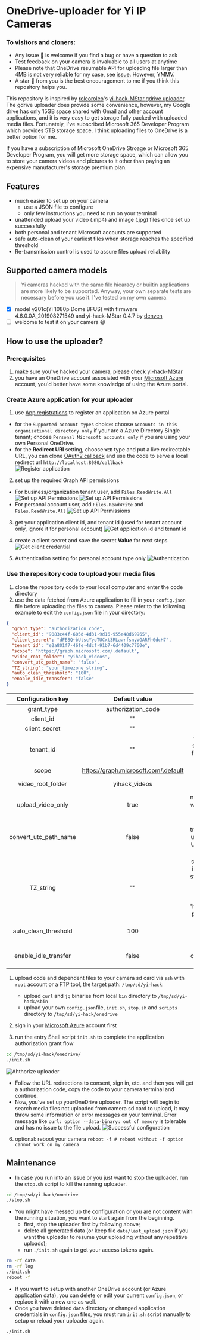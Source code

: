 # OneDrive-uploader for Yi IP Cameras

### To visitors and cloners:
- Any issue 🐛 is welcome if you find a bug or have a question to ask
- Test feedback on your camera is invaluable to all users at anytime
- Please note that OneDrive resumable API for uploading file larger than 4MB is not very reliable for my case, see [issue](https://github.com/denven/yihack-onedrive-uploader/issues/6). However, YMMV.
- A star 🌟 from you is the best encouragement to me if you think this repository helps you.

This repository is inspired by [roleoroleo](https://github.com/roleoroleo)'s [yi-hack-MStar.gdrive uploader](https://github.com/roleoroleo/yi-hack-MStar.gdrive). The gdrive uploader does provide some convenience, however, my Google drive has only 15GB space shared with Gmail and other account applications, and it is very easy to get storage fully packed with uploaded media files. Fortunately, I've subscribed Microsoft 365 Developer Program which provides 5TB storage space. I think uploading files to OneDrive is a better option for me.

If you have a subscription of Microsoft OneDrive Stroage or Microsoft 365 Developer Program, you will get more storage space, which can allow you to store your camera videos and pictures to it other than paying an expensive manufacturer's storage premium plan.

## Features
- much easier to set up on your camera
  - use a JSON file to configure
  - only few instructions you need to run on your terminal
- unattended upload your video (.mp4) and image (.jpg) files once set up successfully
- both personal and tenant Microsoft accounts are supported
- safe auto-clean of your earliest files when storage reaches the specified threshold
- Re-transmission control is used to assure files upload reliability

## Supported camera models
> Yi cameras hacked with the same file hiearacy or builtin applications are more likely to be supported. Anyway, your own separate tests are necessary before you use it. I've tested on my own camera.
  - [x] model y201c(Yi 1080p Dome BFUS) with firmware 4.6.0.0A_201908271549 and yi-hack-MStar 0.4.7 by [denven](https://github.com/denven)
  - [ ] welcome to test it on your camera :smile:

## How to use the uploader?
### Prerequisites
1. make sure you've hacked your camera, please check [yi-hack-MStar](https://github.com/roleoroleo/yi-hack-MStar)
2. you have an OneDrive account assosiated with your [Microsoft Azure](https://portal.azure.com/) account, you'd better have some knowledge of using the Azure portal.


### Create Azure application for your uploader
1. use [App registrations](https://portal.azure.com/#view/Microsoft_AAD_RegisteredApps/ApplicationsListBlade) to register an application on Azure portal 
  - for the `Supported account types` choice: choose `Accounts in this organizational directory only` if your are a Azure Directory Single tenant; choose `Personal Microsoft accounts only` if you are using your own Personal OneDrive.
  - for the **Redirect URI** setting, choose **`WEB`** type and put a live redirectable URL, you can clone [OAuth2 callback](https://github.com/denven/oauthopencallback) and use the code to serve a local redirect url `http://localhost:8080/callback`  
![Register application](./screenshots/register_application.png)


2. set up the required Graph API permissions
- For business/organization tenant user, add `Files.ReadWrite.All`
![Set up API Permissions](./screenshots/API_permissions_1.png)
![Set up API Permissions](./screenshots/API_permissions_2.png)
- For personal account user, add `Files.ReadWrite` and `Files.ReadWrite.All`
![Set up API Permissions](./screenshots/API_permissions_Personal.png)


3. get your application client id, and tenant id (used for tenant account only, ignore it for personal account)
![Get application id and tenant id](./screenshots/client_id_tenant_id.png)

4. create a client secret and save the secret **Value** for next steps
![Get client credential](./screenshots/client_secret.png)

5. Authentication setting for personal account type only
![Authentication](./screenshots/personal_authentication.png)   

### Use the repository code to upload your media files
1. clone the repository code to your local computer and enter the code directory
2. use the data fetched from Azure application to fill in your `config.json` file before uploading the files to camera. Please refer to the following example to edit the `config.json` file in your directory:
```Json
{
  "grant_type": "authorization_code",
  "client_id": "9083c44f-605d-4d31-9d16-955e48d69965",
  "client_secret": "dFE8Q~bUtscYyoTUCxt3RLawrfsnyVGARFhGdcH7",
  "tenant_id": "e2a801f7-46fe-4dcf-91b7-6d4409c7760e",
  "scope": "https://graph.microsoft.com/.default",
  "video_root_folder": "yihack_videos",
  "convert_utc_path_name": "false",
  "TZ_string": "your_timezone_string",
  "auto_clean_threshold": "100",
  "enable_idle_transfer": "false"
}
```

  
|     Configuration key   |      Default value      |    Description      |
| :---------------------: | :---------------------: |  :----------------: |
|    grant_type | authorization_code | 
|    client_id | "" |  fill in with your data
|    client_secret | "" | fill in with your data
|    tenant_id | "" | for personal account, set it as "consumers"; for tenant account, set a specific tenant id
|    scope | https://graph.microsoft.com/.default | not required
|    video_root_folder | yihack_videos |  name string without white spaces
|    upload_video_only | true | not required; set it false will upload *.jpg files in the record folders
|    convert_utc_path_name | false | not required; set it to true if you don't like the uploaded folders are in UTC time (for firmware v0.4.9 and later)
|    TZ_string | "" | set the timezone string instead of the location string, search and copy the "Timezone" box content as your timezone string from "http://Your_Camer_IP/?page=configurations".
|    auto_clean_threshold | 100 |  value in range [50, 100) will enable this feature
|    enable_idle_transfer | false |  setting to true has chances of files upload delayed

1. upload code and dependent files to your camera sd card via `ssh` with `root` account or a FTP tool, the target path: `/tmp/sd/yi-hack`:
   - upload `curl` and `jq` binaries from local `bin` directory to `/tmp/sd/yi-hack/sbin`
   - upload your own `config.json`file, `init.sh`, `stop.sh` and `scripts` directory to `/tmp/sd/yi-hack/onedrive`

2. sign in your [Microsoft Azure](https://login.microsoftonline.com/) account first
3. run the entry Shell script `init.sh` to complete the application authorization grant flow

```bash
cd /tmp/sd/yi-hack/onedrive/
./init.sh
```
![Ahthorize uploader](./screenshots/application_authorization.png)

- Follow the URL redirections to consent, sign in, etc. and then you will get a authorization code, copy the code to your camera terminal and continue.
- Now, you've set up yourOneDrive uploader. The script will begin to search media files not uploaded from camera sd card to upload, it may throw some information or error messages on your terminal. Error message like `curl: option --data-binary: out of memory` is tolerable and has no issue to the file upload.
![Successful configuration](./screenshots/successful_configuration.png)


6. optional: reboot your camera
`reboot -f # reboot without -f option cannot work on my camera`

## Maintenance 

- In case you run into an issue or you just want to stop the uploader, run the `stop.sh` script to kill the running uploader.
```bash
cd /tmp/sd/yi-hack/onedrive
./stop.sh
```
- You might have messed up the configuration or you are not content with the running situation, you want to start again from the beginning.
  - first, stop the uploader first by following above;
  - delete all generated data (or keep file `data/last_upload.json` if you want the uploader to resume your uploading without any repetitive uploads);
  - run `./init.sh` again to get your access tokens again.
```bash
rm -rf data
rm -rf log
./init.sh  
reboot -f
```
  - If you want to setup with another OneDrive account (or Azure application data), you can delete or edit your current `config.json`, or replace it with a new one as well.
- Once you have deleted `data` directory or changed application credentials in `config.json` files, you must run `init.sh` script manually to setup or reload your uploader again.
```bash
./init.sh
```